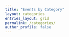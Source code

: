 ```yaml
---
title: "Events by Category"
layout: categories
entries_layout: grid
permalink: /categories/
author_profile: false
---
```


